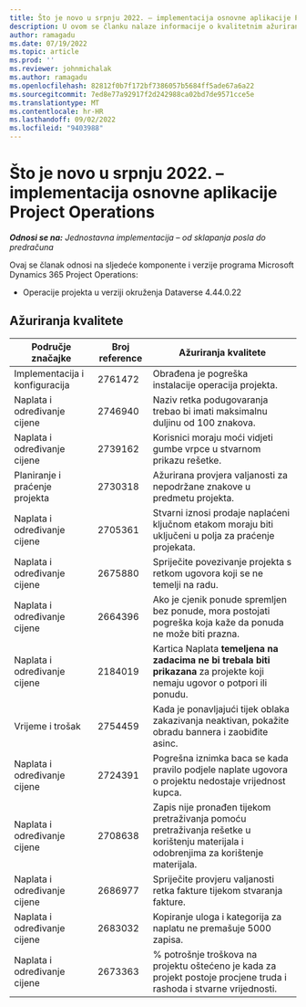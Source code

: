 ```yaml
---
title: Što je novo u srpnju 2022. – implementacija osnovne aplikacije Project Operations
description: U ovom se članku nalaze informacije o kvalitetnim ažuriranjima dostupnima u izdanju implementacije sustava Microsoft Dynamics 365 Project Operations lite u srpnju 2022.
author: ramagadu
ms.date: 07/19/2022
ms.topic: article
ms.prod: ''
ms.reviewer: johnmichalak
ms.author: ramagadu
ms.openlocfilehash: 82812f0b7f172bf7386057b5684ff5ade67a6a22
ms.sourcegitcommit: 7ed8e77a92917f2d242988ca02bd7de9571cce5e
ms.translationtype: MT
ms.contentlocale: hr-HR
ms.lasthandoff: 09/02/2022
ms.locfileid: "9403988"
---
```

# <a name="whats-new-july-2022---project-operations-lite-deployment"></a>Što je novo u srpnju 2022. – implementacija osnovne aplikacije Project Operations

_**Odnosi se na:** Jednostavna implementacija – od sklapanja posla do predračuna_

Ovaj se članak odnosi na sljedeće komponente i verzije programa Microsoft Dynamics 365 Project Operations:

- Operacije projekta u verziji okruženja Dataverse 4.44.0.22

## <a name="quality-updates"></a>Ažuriranja kvalitete

| Područje značajke | Broj reference | Ažuriranja kvalitete |
| --- | --- | --- |
| Implementacija i konfiguracija | 2761472 | Obrađena je pogreška instalacije operacija projekta. |
| Naplata i određivanje cijene | 2746940 | Naziv retka podugovaranja trebao bi imati maksimalnu duljinu od 100 znakova. |
| Naplata i određivanje cijene | 2739162 | Korisnici moraju moći vidjeti gumbe vrpce u stvarnom prikazu rešetke. |
| Planiranje i praćenje projekta | 2730318 | Ažurirana provjera valjanosti za nepodržane znakove u predmetu projekta. |
| Naplata i određivanje cijene | 2705361 | Stvarni iznosi prodaje naplaćeni ključnom etakom moraju biti uključeni u polja za praćenje projekata. |
| Naplata i određivanje cijene | 2675880 | Spriječite povezivanje projekta s retkom ugovora koji se ne temelji na radu. |
| Naplata i određivanje cijene | 2664396 | Ako je cjenik ponude spremljen bez ponude, mora postojati pogreška koja kaže da ponuda ne može biti prazna. |
| Naplata i određivanje cijene | 2184019 | Kartica Naplata **temeljena na zadacima ne bi trebala biti prikazana** za projekte koji nemaju ugovor o potpori ili ponudu. |
| Vrijeme i trošak | 2754459 | Kada je ponavljajući tijek oblaka zakazivanja neaktivan, pokažite obradu bannera i zaobiđite asinc. |
| Naplata i određivanje cijene | 2724391 | Pogrešna iznimka baca se kada pravilo podjele naplate ugovora o projektu nedostaje vrijednost kupca. |
| Naplata i određivanje cijene | 2708638 | Zapis nije pronađen tijekom pretraživanja pomoću pretraživanja rešetke u korištenju materijala i odobrenjima za korištenje materijala.|
| Naplata i određivanje cijene | 2686977 | Spriječite provjeru valjanosti retka fakture tijekom stvaranja fakture. |
| Naplata i određivanje cijene | 2683032 | Kopiranje uloga i kategorija za naplatu ne premašuje 5000 zapisa.|
| Naplata i određivanje cijene | 2673363 | % potrošnje troškova na projektu oštećeno je kada za projekt postoje procjene truda i rashoda i stvarne vrijednosti. |
